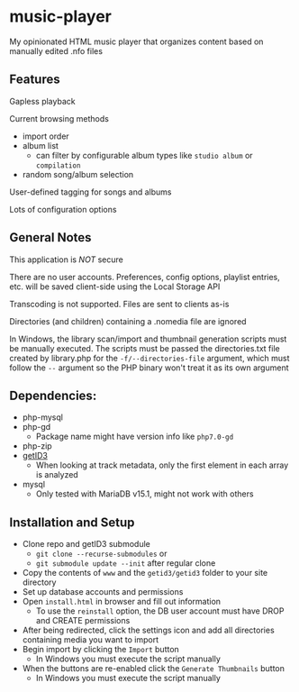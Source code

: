 music-player
=============
My opinionated HTML music player that organizes content based on manually edited .nfo files

## Features
Gapless playback

Current browsing methods
  * import order
  * album list
    * can filter by configurable album types like ``studio album`` or ``compilation``
  * random song/album selection

User-defined tagging for songs and albums

Lots of configuration options

## General Notes
This application is _NOT_ secure

There are no user accounts. Preferences, config options, playlist entries, etc. will be saved client-side using the Local Storage API

Transcoding is not supported. Files are sent to clients as-is

Directories (and children) containing a .nomedia file are ignored

In Windows, the library scan/import and thumbnail generation scripts must be manually executed. The scripts must be passed the directories.txt file created by library.php for the ``-f/--directories-file`` argument, which must follow the ``--`` argument so the PHP binary won't treat it as its own argument

## Dependencies:
  * php-mysql
  * php-gd
    * Package name might have version info like ``php7.0-gd``
  * php-zip
  * [getID3](http://getid3.sourceforge.net/)
    * When looking at track metadata, only the first element in each array is analyzed
  * mysql
    * Only tested with MariaDB v15.1, might not work with others

## Installation and Setup
  * Clone repo and getID3 submodule
    * ``git clone --recurse-submodules`` or
    * ``git submodule update --init`` after regular clone
  * Copy the contents of ``www`` and the ``getid3/getid3`` folder to your site directory
  * Set up database accounts and permissions
  * Open ``install.html`` in browser and fill out information
    * To use the ``reinstall`` option, the DB user account must have DROP and CREATE permissions
  * After being redirected, click the settings icon and add all directories containing media you want to import
  * Begin import by clicking the ``Import`` button
    * In Windows you must execute the script manually
  * When the buttons are re-enabled click the ``Generate Thumbnails`` button
    * In Windows you must execute the script manually
